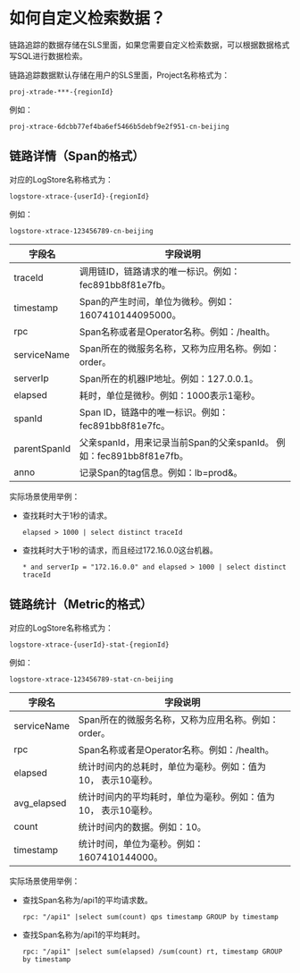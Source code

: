 # 如何自定义检索数据？

链路追踪的数据存储在SLS里面，如果您需要自定义检索数据，可以根据数据格式写SQL进行数据检索。

链路追踪数据默认存储在用户的SLS里面，Project名称格式为：

```
proj-xtrade-***-{regionId}
```

例如：

```
proj-xtrace-6dcbb77ef4ba6ef5466b5debf9e2f951-cn-beijing
```

## 链路详情（Span的格式）

对应的LogStore名称格式为：

```
logstore-xtrace-{userId}-{regionId}
```

例如：

```
logstore-xtrace-123456789-cn-beijing
```

|字段名|字段说明|
|---|----|
|traceId|调用链ID，链路请求的唯一标识。例如：fec891bb8f81e7fb。|
|timestamp|Span的产生时间，单位为微秒。例如：1607410144095000。|
|rpc|Span名称或者是Operator名称。例如：/health。|
|serviceName|Span所在的微服务名称，又称为应用名称。例如：order。|
|serverIp|Span所在的机器IP地址。例如：127.0.0.1。|
|elapsed|耗时，单位是微秒。例如：1000表示1毫秒。|
|spanId|Span ID，链路中的唯一标识。例如：fec891bb8f81e7fc。|
|parentSpanId|父亲spanId，用来记录当前Span的父亲spanId。 例如：fec891bb8f81e7fb。|
|anno|记录Span的tag信息。例如：lb=prod&。|

实际场景使用举例：

-   查找耗时大于1秒的请求。

    ```
    elapsed > 1000 | select distinct traceId
    ```

-   查找耗时大于1秒的请求，而且经过172.16.0.0这台机器。

    ```
    * and serverIp = "172.16.0.0" and elapsed > 1000 | select distinct traceId
    ```


## 链路统计（Metric的格式）

对应的LogStore名称格式为：

```
logstore-xtrace-{userId}-stat-{regionId}
```

例如：

```
logstore-xtrace-123456789-stat-cn-beijing
```

|字段名|字段说明|
|---|----|
|serviceName|Span所在的微服务名称，又称为应用名称。例如：order。|
|rpc|Span名称或者是Operator名称。例如：/health。|
|elapsed|统计时间内的总耗时，单位为毫秒。例如：值为10， 表示10毫秒。|
|avg\_elapsed|统计时间内的平均耗时，单位为毫秒。例如：值为10， 表示10毫秒。|
|count|统计时间内的数据。例如：10。|
|timestamp|统计时间，单位为毫秒。例如：1607410144000。|

实际场景使用举例：

-   查找Span名称为/api1的平均请求数。

    ```
    rpc: "/api1" |select sum(count) qps timestamp GROUP by timestamp
    ```

-   查找Span名称为/api1的平均耗时。

    ```
    rpc: "/api1" |select sum(elapsed) /sum(count) rt, timestamp GROUP by timestamp
    ```


